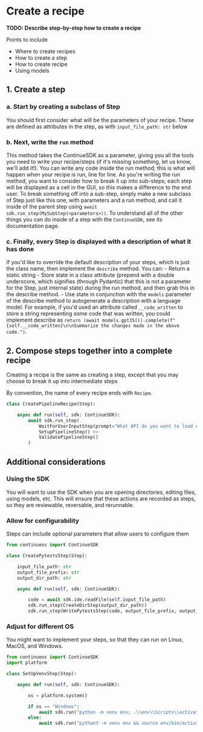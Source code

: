 # Create a recipe

**TODO: Describe step-by-step how to create a recipe**

Points to include
- Where to create recipes
- How to create a step
- How to create recipe
- Using models

## 1. Create a step

### a. Start by creating a subclass of Step

You should first consider what will be the parameters of your recipe. These are defined as attributes in the step, as with `input_file_path: str` below

### b. Next, write the `run` method

This method takes the ContinueSDK as a parameter, giving you all the tools you need to write your recipe/steps (if it's missing something, let us know, we'll add it!). You can write any code inside the run method; this is what will happen when your recipe is run, line for line. As you're writing the run method, you want to consider how to break it up into sub-steps; each step will be displayed as a cell in the GUI, so this makes a difference to the end user. To break something off into a sub-step, simply make a new subclass of Step just like this one, with parameters and a run method, and call it inside of the parent step using `await sdk.run_step(MySubStep(<parameters>))`. To understand all of the other things you can do inside of a step with the `ContinueSDK`, see its documentation page.

### c. Finally, every Step is displayed with a description of what it has done

If you'd like to override the default description of your steps, which is just the class name, then implement the `describe` method. You can:
    - Return a static string
    - Store state in a class attribute (prepend with a double underscore, which signifies (through Pydantic) that this is not a parameter for the Step, just internal state) during the run method, and then grab this in the describe method.
    - Use state in conjunction with the `models` parameter of the describe method to autogenerate a description with a language model. For example, if you'd used an attribute called `__code_written` to store a string representing some code that was written, you could implement describe as `return (await models.gpt35()).complete(f"{self.__code_written}\n\nSummarize the changes made in the above code.")`.

## 2. Compose steps together into a complete recipe

Creating a recipe is the same as creating a step, except that you may choose to break it up into intermediate steps

By convention, the name of every recipe ends with `Recipe`.

```python
class CreatePipelineRecipe(Step):

    async def run(self, sdk: ContinueSDK):
        await sdk.run_step(
            WaitForUserInputStep(prompt="What API do you want to load data from?") >>
            SetupPipelineStep() >>
            ValidatePipelineStep()
        )
```

## Additional considerations

### Using the SDK

You will want to use the SDK when you are opening directories, editing files, using models, etc. This will ensure that these actions are recorded as steps, so they are reviewable, reversable, and rerunnable.

### Allow for configurability

Steps can include optional parameters that allow users to configure them

```python
from continueos import ContinueSDK

class CreatePytestsStep(Step):

    input_file_path: str
    output_file_prefix: str
    output_dir_path: str

    async def run(self, sdk: ContinueSDK):

        code = await sdk.ide.readFile(self.input_file_path)
        sdk.run_step(CreateDirStep(output_dir_path))
        sdk.run_step(WritePytestsStep(code, output_file_prefix, output_dir_path))
```

### Adjust for different OS

You might want to implement your steps, so that they can run on Linux, MacOS, and Windows.

```python
from continueos import ContinueSDK
import platform

class SetUpVenvStep(Step):

    async def run(self, sdk: ContinueSDK):

        os = platform.system()

        if os == "Windows":
            await sdk.run("python -m venv env; .\\env\\Scripts\\activate")
        else:
            await sdk.run("python3 -m venv env && source env/bin/activate") # MacOS and Linux
```
